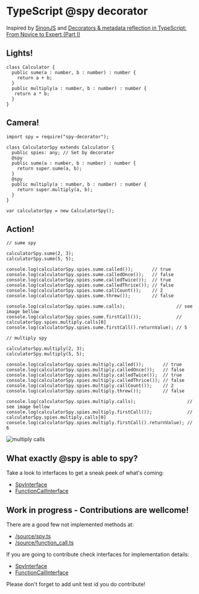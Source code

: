 # TypeScript @spy decorator

Inspired by [SinonJS](http://sinonjs.org/) and [Decorators & metadata reflection in TypeScript: From Novice to Expert (Part I)](http://blog.wolksoftware.com/decorators-reflection-javascript-typescript)

## Lights!
```
class Calculator {
  public sume(a : number, b : number) : number {
    return a + b;
  }
  public multiply(a : number, b : number) : number {
   return a * b;
  }
}
```
## Camera!

```
import spy = require("spy-decorator");

class CalculatorSpy extends Calculator {
  public spies: any; // Set by decorator
  @spy
  public sume(a : number, b : number) : number {
    return super.sume(a, b);
  }
  @spy
  public multiply(a : number, b : number) : number {
    return super.multiply(a, b);
  }
}

var calculatorSpy = new CalculatorSpy();

```
## Action!
```
// sume spy

calculatorSpy.sume(2, 3);
calculatorSpy.sume(5, 5);

console.log(calculatorSpy.spies.sume.called());       // true
console.log(calculatorSpy.spies.sume.calledOnce());   // false
console.log(calculatorSpy.spies.sume.calledTwice());  // true
console.log(calculatorSpy.spies.sume.calledThrice()); // false
console.log(calculatorSpy.spies.sume.callCount());    // 2
console.log(calculatorSpy.spies.sume.threw());        // false

console.log(calculatorSpy.spies.sume.calls);                   // see image bellow
console.log(calculatorSpy.spies.sume.firstCall());             // calculatorSpy.spies.multiply.calls[0]
console.log(calculatorSpy.spies.sume.firstCall().returnValue); // 5

// multiply spy

calculatorSpy.multiply(2, 3);
calculatorSpy.multiply(5, 5);

console.log(calculatorSpy.spies.multiply.called());       // true
console.log(calculatorSpy.spies.multiply.calledOnce());   // false
console.log(calculatorSpy.spies.multiply.calledTwice());  // true
console.log(calculatorSpy.spies.multiply.calledThrice()); // false
console.log(calculatorSpy.spies.multiply.callCount());    // 2
console.log(calculatorSpy.spies.multiply.threw());        // false

console.log(calculatorSpy.spies.multiply.calls);                   // see image bellow
console.log(calculatorSpy.spies.multiply.firstCall());             // calculatorSpy.spies.multiply.calls[0]
console.log(calculatorSpy.spies.multiply.firstCall().returnValue); // 6
```
![multiply calls](https://upload.wikimedia.org/wikipedia/commons/a/a3/Multiply_calls.png)

## What exactly @spy is able to spy?
Take a look to interfaces to get a sneak peek of what's coming:
- [SpyInterface](https://github.com/remojansen/typescript-spy-decorator/tree/master/source/spy.d.ts)
- [FunctionCallInterface](https://github.com/remojansen/typescript-spy-decorator/tree/master/source/function_call.d.ts)


## Work in progress - Contributions are wellcome!

There are a good few not implemented methods at:
- [/source/spy.ts](https://github.com/remojansen/typescript-spy-decorator/tree/master/source/spy.ts)
- [/source/function_call.ts](https://github.com/remojansen/typescript-spy-decorator/tree/master/source/function_call.ts)

If you are going to contribute check interfaces for implementation details:
- [SpyInterface](https://github.com/remojansen/typescript-spy-decorator/tree/master/source/spy.d.ts)
- [FunctionCallInterface](https://github.com/remojansen/typescript-spy-decorator/tree/master/source/function_call.d.ts)

Please don't forget to add unit test id you do contribute!

